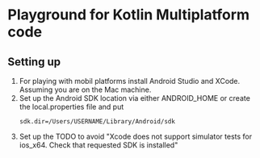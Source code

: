 # Playground for Kotlin Multiplatform code

## Setting up

1. For playing with mobil platforms install Android Studio and XCode. Assuming you are on the Mac machine.
2. Set up the Android SDK location via either ANDROID_HOME or create the local.properties file and put
    ```properties
    sdk.dir=/Users/USERNAME/Library/Android/sdk
    ```
3. Set up the TODO to avoid "Xcode does not support simulator tests for ios_x64. Check that requested SDK is installed"
